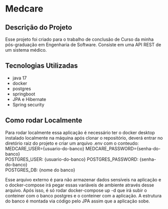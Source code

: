 # Medcare

## Descrição do Projeto
<p> Esse projeto foi criado para o trabalho de conclusão de Curso da minha pós-graduação em Engenharia de Software.
Consiste em uma API REST de um sistema médico. </p>

## Tecnologias Utilizadas
* java 17
* docker
* postgres
* springboot
* JPA e Hibernate
* Spring security

## Como rodar Localmente
Para rodar localmente essa aplicação é necessário ter o docker desktop instalado localmente na máquina
após clonar o repositório, deverá entrar no diretório raiz do projeto e criar um arquivo .env com o conteudo:
MEDCARE_USER={usuario-do-banco}
MEDCARE_PASSWORD={senha-do-banco}  
POSTGRES_USER: {usuario-do-banco}
POSTGRES_PASSWORD: {senha-do-banco}  
POSTGRES_DB: {nome do banco}  

Esse arquivo externo é para não armazenar dados sensíveis na aplicação e o docker-compose irá pegar essas variáveis de ambiente através desse arquivo.
Após isso, é só rodar docker-compose up -d que irá subir o conteiner com o banco postgres e o conteiner com a aplicação. 
A estrutura do banco é montada via código pelo JPA assim que a aplicação sobe.


